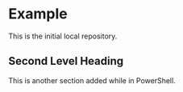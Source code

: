 # Example

This is the initial local repository.

## Second Level Heading

This is another section added while in PowerShell.
